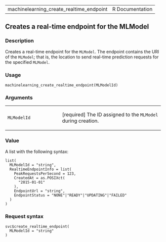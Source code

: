 <table style="width: 100%;">
<tbody>
<tr class="odd">
<td>machinelearning_create_realtime_endpoint</td>
<td style="text-align: right;">R Documentation</td>
</tr>
</tbody>
</table>

## Creates a real-time endpoint for the MLModel

### Description

Creates a real-time endpoint for the `MLModel`. The endpoint contains
the URI of the `MLModel`; that is, the location to send real-time
prediction requests for the specified `MLModel`.

### Usage

    machinelearning_create_realtime_endpoint(MLModelId)

### Arguments

<table>
<colgroup>
<col style="width: 35%" />
<col style="width: 65%" />
</colgroup>
<tbody>
<tr class="odd">
<td><code
id="machinelearning_create_realtime_endpoint_:_MLModelId">MLModelId</code></td>
<td><p>[required] The ID assigned to the <code>MLModel</code> during
creation.</p></td>
</tr>
</tbody>
</table>

### Value

A list with the following syntax:

    list(
      MLModelId = "string",
      RealtimeEndpointInfo = list(
        PeakRequestsPerSecond = 123,
        CreatedAt = as.POSIXct(
          "2015-01-01"
        ),
        EndpointUrl = "string",
        EndpointStatus = "NONE"|"READY"|"UPDATING"|"FAILED"
      )
    )

### Request syntax

    svc$create_realtime_endpoint(
      MLModelId = "string"
    )
